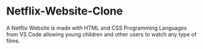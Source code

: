 # Netflix-Website-Clone
A Netflix Website is made with HTML and CSS Programming Languages from VS Code allowing young children and other users to watch any type of films.
